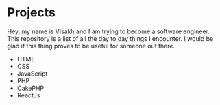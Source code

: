 # Projects

<p>Hey, my name is Visakh and I am trying to become a software engineer. This repository is a list of all the day to day things I encounter. I would be glad if this thing proves to be useful for someone out there.</p>

<ul>
    <li>HTML</li>
    <li>CSS</li>
    <li>JavaScript</li>
    <li>PHP</li>
    <li>CakePHP</li>
    <li>ReactJs</li>
</ul>
